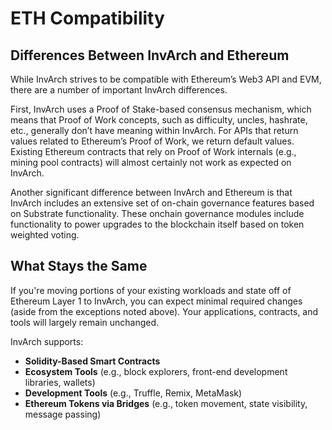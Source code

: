 # ETH Compatibility

## Differences Between InvArch and Ethereum

While InvArch strives to be compatible with Ethereum’s Web3 API and EVM, there are a number of important InvArch differences.

First, InvArch uses a Proof of Stake-based consensus mechanism, which means that Proof of Work concepts, such as difficulty, uncles, hashrate, etc., generally don’t have meaning within InvArch. For APIs that return values related to Ethereum’s Proof of Work, we return default values. Existing Ethereum contracts that rely on Proof of Work internals (e.g., mining pool contracts) will almost certainly not work as expected on InvArch.

Another significant difference between InvArch and Ethereum is that InvArch includes an extensive set of on-chain governance features based on Substrate functionality. These onchain governance modules include functionality to power upgrades to the blockchain itself based on token weighted voting.

## What Stays the Same

If you're moving portions of your existing workloads and state off of Ethereum Layer 1 to InvArch, you can expect minimal required changes (aside from the exceptions noted above). Your applications, contracts, and tools will largely remain unchanged.

InvArch supports:

- **Solidity-Based Smart Contracts**
- **Ecosystem Tools** (e.g., block explorers, front-end development libraries, wallets)
- **Development Tools** (e.g., Truffle, Remix, MetaMask)
- **Ethereum Tokens via Bridges** (e.g., token movement, state visibility, message passing)